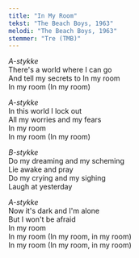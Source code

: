 ```yaml
---
title: "In My Room"
tekst: "The Beach Boys, 1963"
melodi: "The Beach Boys, 1963"
stemmer: "Tre (TMB)"
---
```


*A-stykke*\
There's a world where I can go\
And tell my secrets to
In my room\
In my room (In my room)

*A-stykke*\
In this world I lock out\
All my worries and my fears\
In my room\
In my room (In my room)

*B-stykke*\
Do my dreaming and my scheming\
Lie awake and pray\
Do my crying and my sighing\
Laugh at yesterday

*A-stykke*\
Now it's dark and I'm alone\
But I won't be afraid\
In my room\
In my room (In my room, in my room)\
In my room (In my room, in my room)